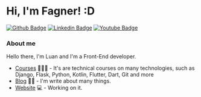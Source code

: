 # Hi, I'm Fagner! :D

[![Github Badge](https://img.shields.io/badge/-Github-000?style=flat-square&logo=Github&logoColor=white&link=https://github.com/fagnerpsantos)](https://github.com/SaintLuan)
[![Linkedin Badge](https://img.shields.io/badge/-LinkedIn-blue?style=flat-square&logo=Linkedin&logoColor=white&link=https://www.linkedin.com/in/fagnerpsantos/)](https://www.linkedin.com/in/luan-santos-864693155/)
[![Youtube Badge](https://img.shields.io/badge/-YouTube-ff0000?style=flat-square&labelColor=ff0000&logo=youtube&logoColor=white&link=https://www.youtube.com/user/TreinaWeb)](https://www.youtube.com/user/TreinaWeb)

### About me
Hello there, I'm Luan and I'm a Front-End developer.

- [Courses](https://www.treinaweb.com.br/cursos-online?q=fagner+pinheiro) 👨🏼‍🏫 - It's are technical courses on many technologies, such as Django, Flask, Python, Kotlin, Flutter, Dart, Git and more
- [Blog](https://www.treinaweb.com.br/blog/author/fagner-pinheiro/) ✍🏼 - I'm write about many things.
- [Website](https://fagnerpsantos.dev/) 💻 - Working on it.

<!-- <p color="#ffffff">
    Hello, my name is Luan, I'm 20 years old and I'm an Information System student. I'm working as a Front-End Web Developer, using the following technologies: React.js, Next.js and Typescript. With previous notions of Back-End, in PHP and Node.js technologies, and intermediate knowledge in database (Mysql).
</p>
For most projects I am envolved, I'm using Next and React.js for dev.

<h2>Technologies</h2>
<ul>
<li>Next.js</li>
<li>React.js</li>
<li>Typescript</li>
<li>CSS</li>
</ul> -->